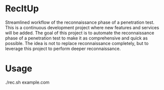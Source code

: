 # RecItUp
Streamlined workflow of the reconnaissance phase of a penetration test. This is a continuous development project where new features and services will be added. The goal of this project is to automate the reconnaissance phase of a penetration test to make it as comprehensive and quick as possible. The idea is not to replace reconnaissance completely, but to leverage this project to perform deeper reconnaissance.


# Usage
./rec.sh example.com

